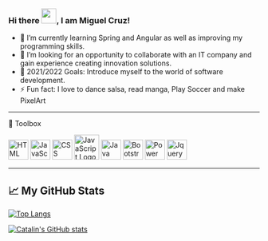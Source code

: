 ### Hi there <img src="https://raw.githubusercontent.com/MartinHeinz/MartinHeinz/master/wave.gif" width="30px">, I am Miguel Cruz!

- 🌱 I’m currently learning Spring and Angular as well as improving my programming skills.
- 👯 I’m looking for an opportunity to collaborate with an IT company and gain experience creating innovation solutions.
- 🥅 2021/2022 Goals: Introduce myself to the world of software development.
- ⚡ Fun fact: I love to dance salsa, read manga, Play Soccer and make PixelArt

---

🧰 Toolbox

<img src="https://cdn.worldvectorlogo.com/logos/html-1.svg" alt="HTML Logo" width="40" height="40"/>   <img src="https://cdn.worldvectorlogo.com/logos/logo-javascript.svg" alt="JavaScript Logo" width="40" height="40"/> <img src="https://cdn.worldvectorlogo.com/logos/css-3.svg" alt="CSS Logo" width="40" height="40"/>   <img src="https://cdn.worldvectorlogo.com/logos/php-1.svg" alt="JavaScript Logo" width="50" height="50"/> <img src="https://cdn.worldvectorlogo.com/logos/java-4.svg" alt="Java Logo" width="40" height="40"/>   <img src="https://cdn.worldvectorlogo.com/logos/bootstrap-4.svg" alt="Bootstrap Logo" width="40" height="40"/>   <img src="https://cdn.worldvectorlogo.com/logos/power-bi.svg" alt="Power Bi Logo" width="40" height="40"/>    <img src="https://cdn.worldvectorlogo.com/logos/jquery-1.svg" alt="Jquery Logo" width="40" height="40"/>

---

## &#x1f4c8; My GitHub Stats

[![Top Langs](https://github-readme-stats.vercel.app/api/top-langs/?username=miguelangelcruzA&hide=java,html,css&theme=radical)](https://github.com/anuraghazra/github-readme-stats)

[![Catalin's GitHub stats](https://github-readme-stats.vercel.app/api?username=miguelangelcruzA&theme=radical)](https://github.com/anuraghazra/github-readme-stats)
